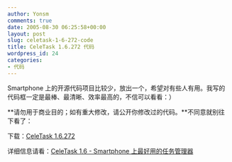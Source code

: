 ```yaml
---
author: Yonsm
comments: true
date: 2005-08-30 06:25:58+00:00
layout: post
slug: celetask-1-6-272-code
title: CeleTask 1.6.272 代码
wordpress_id: 24
categories:
- 代码
---
```


Smartphone 上的开源代码项目比较少，放出一个，希望对有些人有用。我写的代码框一定是最棒、最清晰、效率最高的，不信可以看看：）

  


**请勿用于商业目的；如有重大修改，请公开你修改过的代码。**不同意就别往下看了：

  


下载：[CeleTask 1.6.272](/assets/CeleTask%201.6.272.580.rar)

  


详细信息请看：[CeleTask 1.6 - Smartphone 上最好用的任务管理器](read.php?21)

  

